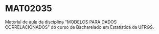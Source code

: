 # MAT02035
Material de aula da disciplina "MODELOS PARA DADOS CORRELACIONADOS" do curso de Bacharelado em Estatística da UFRGS.
